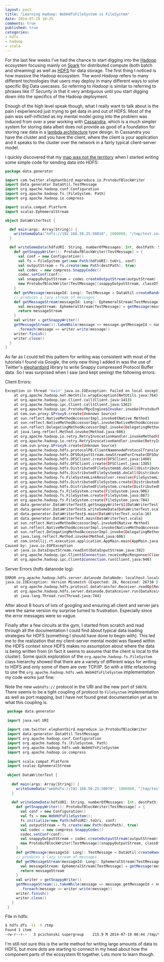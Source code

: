 ```yaml
---
layout: post
title: "Learning Hadoop: WebHdfsFileSystem vs FileSystem"
date: 2014-07-19 10:25
comments: true
published: true
categories: 
- hdfs 
- hadoop 
- scala
---
```


For the last few weeks I've had the chance to start digging into the [Hadoop](http://hadoop.apache.org/) ecosystem focusing mainly on 
[Spark](http://spark.apache.org/) for distributed compute (both batch and streaming) as well as 
[HDFS](http://hadoop.apache.org/docs/r2.4.1/hadoop-project-dist/hadoop-hdfs/HdfsUserGuide.html) for data storage. The first thing
I noticed is how massive the Hadoop ecosystem. The word *Hadoop* refers to many different technologies that users
may deploy in many different ways to solve specific Big Data usecases. So referring to *Hadoop* is similar to referring to phrases
like *IT Security* in that it very ambiguous until you start digging down into the specifics of the Hadoop deployment.

Enough of the high level speak though, what I really want to talk about is the pain I experienced just trying to get data in and out of 
HDFS. Most of the pain was self-inflicted as my mental model going into the problem was induced from over a year working with 
[Cassandra](http://cassandra.apache.org/), which is a much simpler system for storing data albeit does not provide as good of a foundation 
for storing raw data in a [lambda architecture](http://lambda-architecture.net/) type design. In Cassandra you have the cluster and you
have the client, where the client is your application and it speaks to the cluster over the network in a fairly typical client-server model.
 
I quickly discovered that my [map was not the territory](http://en.wikipedia.org/wiki/Map%E2%80%93territory_relation) when I started writing some simple code for sending data into HDFS:

```scala
package data.generator

import com.twitter.elephantbird.mapreduce.io.ProtobufBlockWriter
import data.generator.DataUtil.TestMessage
import org.apache.hadoop.conf.Configuration
import org.apache.hadoop.fs.{FileSystem, Path}
import org.apache.hadoop.io.compress

import scala.compat.Platform
import scalaz.EphemeralStream

object DataWriterTest {

  def main(args: Array[String]) {
    writeSomeData("hdfs://192.168.50.25:50010", 1000000, "/tmp/test.snappy")
  }

  def writeSomeData(hdfsURI: String, numberOfMessages: Int, destPath: String) {
    def getSnappyWriter(): ProtobufBlockWriter[TestMessage] = {
      val conf = new Configuration()
      val fs = FileSystem.get(new Path(hdfsURI).toUri, conf)
      val outputStream = fs.create(new Path(destPath), true)
      val codec = new compress.SnappyCodec()
      codec.setConf(conf);
      val snappyOutputStream = codec.createOutputStream(outputStream)
      new ProtobufBlockWriter[TestMessage](snappyOutputStream, classOf[TestMessage])
    }
    def getMessage(messageId: Long): TestMessage = DataUtil.createRandomTestMessage(messageId);
    // produces a lazy stream of messages
    def getMessageStream(messageId: Long): EphemeralStream[TestMessage] = {
      val messageStream: EphemeralStream[TestMessage] = getMessage(messageId) ##:: getMessageStream(messageId + 1)
      return messageStream
    }
    val writer = getSnappyWriter()
    getMessageStream(1).takeWhile(message => message.getMessageId < numberOfMessages)
      .foreach(message => writer.write(message))
    writer.finish()
    writer.close()
  }
}
```

As far as I could tell this pattern for writing was consistent with most of the tutorials I found via Google, the only new thing I added
in was the use of Twitter's [elephantbird](https://github.com/kevinweil/elephant-bird/) library to write Snappy compressed Protocol Buffer data.
So I was surprised when I saw (and kept seeing) the following errors:

Client Errors:

```bash
Exception in thread "main" java.io.IOException: Failed on local exception: java.io.EOFException; Host Details : local host is: ".local/192.168.1.2"; destination host is: "localhost.localdomain":50010; 
	at org.apache.hadoop.net.NetUtils.wrapException(NetUtils.java:764)
	at org.apache.hadoop.ipc.Client.call(Client.java:1413)
	at org.apache.hadoop.ipc.Client.call(Client.java:1362)
	at org.apache.hadoop.ipc.ProtobufRpcEngine$Invoker.invoke(ProtobufRpcEngine.java:206)
	at com.sun.proxy.$Proxy9.create(Unknown Source)
	at sun.reflect.NativeMethodAccessorImpl.invoke0(Native Method)
	at sun.reflect.NativeMethodAccessorImpl.invoke(NativeMethodAccessorImpl.java:57)
	at sun.reflect.DelegatingMethodAccessorImpl.invoke(DelegatingMethodAccessorImpl.java:43)
	at java.lang.reflect.Method.invoke(Method.java:606)
	at org.apache.hadoop.io.retry.RetryInvocationHandler.invokeMethod(RetryInvocationHandler.java:186)
	at org.apache.hadoop.io.retry.RetryInvocationHandler.invoke(RetryInvocationHandler.java:102)
	at com.sun.proxy.$Proxy9.create(Unknown Source)
	at org.apache.hadoop.hdfs.protocolPB.ClientNamenodeProtocolTranslatorPB.create(ClientNamenodeProtocolTranslatorPB.java:258)
	at org.apache.hadoop.hdfs.DFSOutputStream.newStreamForCreate(DFSOutputStream.java:1598)
	at org.apache.hadoop.hdfs.DFSClient.create(DFSClient.java:1460)
	at org.apache.hadoop.hdfs.DFSClient.create(DFSClient.java:1385)
	at org.apache.hadoop.hdfs.DistributedFileSystem$6.doCall(DistributedFileSystem.java:394)
	at org.apache.hadoop.hdfs.DistributedFileSystem$6.doCall(DistributedFileSystem.java:390)
	at org.apache.hadoop.fs.FileSystemLinkResolver.resolve(FileSystemLinkResolver.java:81)
	at org.apache.hadoop.hdfs.DistributedFileSystem.create(DistributedFileSystem.java:390)
	at org.apache.hadoop.hdfs.DistributedFileSystem.create(DistributedFileSystem.java:334)
	at org.apache.hadoop.fs.FileSystem.create(FileSystem.java:906)
	at org.apache.hadoop.fs.FileSystem.create(FileSystem.java:887)
	at org.apache.hadoop.fs.FileSystem.create(FileSystem.java:784)
	at data.generator.DataWriterTest$.getSnappyWriter$1(DataWriterTest.scala:23)
	at data.generator.DataWriterTest$.writeSomeData(DataWriterTest.scala:35)
	at data.generator.DataWriterTest$.main(DataWriterTest.scala:16)
	at data.generator.DataWriterTest.main(DataWriterTest.scala)
	at sun.reflect.NativeMethodAccessorImpl.invoke0(Native Method)
	at sun.reflect.NativeMethodAccessorImpl.invoke(NativeMethodAccessorImpl.java:57)
	at sun.reflect.DelegatingMethodAccessorImpl.invoke(DelegatingMethodAccessorImpl.java:43)
	at java.lang.reflect.Method.invoke(Method.java:606)
	at com.intellij.rt.execution.application.AppMain.main(AppMain.java:134)
Caused by: java.io.EOFException
	at java.io.DataInputStream.readInt(DataInputStream.java:392)
	at org.apache.hadoop.ipc.Client$Connection.receiveRpcResponse(Client.java:1053)
	at org.apache.hadoop.ipc.Client$Connection.run(Client.java:948)
```

Server Errors (hdfs datanode log):

```bash
ERROR org.apache.hadoop.hdfs.server.datanode.DataNode: localhost.localdomain:50010:DataXceiver error processing unknown operation  src: /192.168.50.2:56439 dest: /192.168.50.25:50010
java.io.IOException: Version Mismatch (Expected: 28, Received: 26738 )
	at org.apache.hadoop.hdfs.protocol.datatransfer.Receiver.readOp(Receiver.java:57)
	at org.apache.hadoop.hdfs.server.datanode.DataXceiver.run(DataXceiver.java:206)
	at java.lang.Thread.run(Thread.java:744)
```

After about 8 hours of lots of googling and ensuring all client and server jars were the same version my surprise turned to frustration. Especially since
the error messages were so vague. 

Finally after a few circuits at the gym, I started from scratch and read through all the documentation I could find about typical data loading strategies for HDFS 
(something I should have done to begin with). This led me to the realization that my client-server mental model was flawed within the HDFS context 
since HDFS makes no assumption about where the data is being written from (in fact it seems to assume that the client is local to the cluster).
Some quick exploration of the `org.apache.hadoop.fs.FileSystem` class hierarchy showed that there are a variety of different ways for writing
to HDFS and only some of them are over TCP/IP. So with a little refactoring to use the `org.apache.hadoop.hdfs.web.WebHdfsFileSystem` implementation
my code works just fine:

Note the new `webhdfs://` protocol in the URI and the new port of `50070`. There seems to be a tight coupling of protocol to `FileSystem`
implementation as well as port mapping, but I have not found great documentation yet as to what this coupling is.

```scala
 package data.generator
 
 import java.net.URI
 
 import com.twitter.elephantbird.mapreduce.io.ProtobufBlockWriter
 import data.generator.DataUtil.TestMessage
 import org.apache.hadoop.conf.Configuration
 import org.apache.hadoop.fs.{FileSystem, Path}
 import org.apache.hadoop.hdfs.web.WebHdfsFileSystem
 import org.apache.hadoop.io.compress
 
 import scala.compat.Platform
 import scalaz.EphemeralStream
 
 object DataWriterTest {
 
   def main(args: Array[String]) {
     writeSomeData("webhdfs://192.168.50.25:50070", 1000000, "/tmp/test2.snappy")
   }
 
   def writeSomeData(hdfsURI: String, numberOfMessages: Int, destPath: String) {
     def getSnappyWriter(): ProtobufBlockWriter[TestMessage] = {
       val conf = new Configuration()
       val fs = new WebHdfsFileSystem();
       fs.initialize(new Path(hdfsURI).toUri, conf)
       val outputStream = fs.create(new Path(destPath), true)
       val codec = new compress.SnappyCodec()
       codec.setConf(conf);
       val snappyOutputStream = codec.createOutputStream(outputStream)
       new ProtobufBlockWriter[TestMessage](snappyOutputStream, classOf[TestMessage])
     }
     def getMessage(messageId: Long): TestMessage = DataUtil.createRandomTestMessage(messageId);
     // produces a lazy stream of messages
     def getMessageStream(messageId: Long): EphemeralStream[TestMessage] = {
       val messageStream: EphemeralStream[TestMessage] = getMessage(messageId) ##:: getMessageStream(messageId + 1)
       return messageStream
     }
     val writer = getSnappyWriter()
     getMessageStream(1).takeWhile(message => message.getMessageId < numberOfMessages)
       .foreach(message => writer.write(message))
     writer.finish()
     writer.close()
   }
 }
```
 
 File in hdfs:
 
```bash
$ hdfs dfs -ls -h /tmp
Found 1 item
-rw-r--r--   3 pcichonski supergroup    215.9 M 2014-07-19 08:44 /tmp/test2.snappy
```
 
I'm still not sure this is the write method for writing large amounts of data to HDFS, but more dots are starting to connect in my head
about how the component parts of the ecosystem fit together. Lots more to learn though.
 
